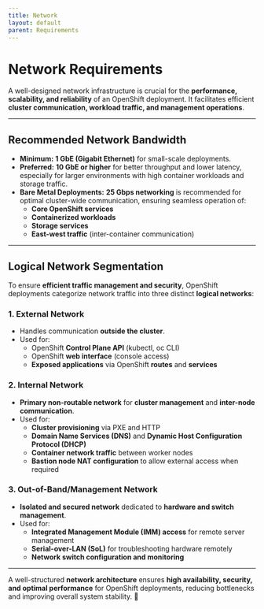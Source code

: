 ```yaml
---
title: Network
layout: default
parent: Requirements
---
```


# **Network Requirements**  

A well-designed network infrastructure is crucial for the **performance, scalability, and reliability** of an OpenShift deployment. It facilitates efficient **cluster communication, workload traffic, and management operations**.  

---

## **Recommended Network Bandwidth**  

- **Minimum:** **1 GbE (Gigabit Ethernet)** for small-scale deployments.  
- **Preferred:** **10 GbE or higher** for better throughput and lower latency, especially for larger environments with high container workloads and storage traffic.  
- **Bare Metal Deployments:** **25 Gbps networking** is recommended for optimal cluster-wide communication, ensuring seamless operation of:  
  - **Core OpenShift services**  
  - **Containerized workloads**  
  - **Storage services**  
  - **East-west traffic** (inter-container communication)  

---

## **Logical Network Segmentation**  

To ensure **efficient traffic management and security**, OpenShift deployments categorize network traffic into three distinct **logical networks**:  

### **1. External Network**  
- Handles communication **outside the cluster**.  
- Used for:  
  - OpenShift **Control Plane API** (kubectl, oc CLI)  
  - OpenShift **web interface** (console access)  
  - **Exposed applications** via OpenShift **routes** and **services**  

### **2. Internal Network**  
- **Primary non-routable network** for **cluster management** and **inter-node communication**.  
- Used for:  
  - **Cluster provisioning** via PXE and HTTP  
  - **Domain Name Services (DNS)** and **Dynamic Host Configuration Protocol (DHCP)**  
  - **Container network traffic** between worker nodes  
  - **Bastion node NAT configuration** to allow external access when required  

### **3. Out-of-Band/Management Network**  
- **Isolated and secured network** dedicated to **hardware and switch management**.  
- Used for:  
  - **Integrated Management Module (IMM) access** for remote server management  
  - **Serial-over-LAN (SoL)** for troubleshooting hardware remotely  
  - **Network switch configuration and monitoring**  

---

A well-structured **network architecture** ensures **high availability, security, and optimal performance** for OpenShift deployments, reducing bottlenecks and improving overall system stability. 🚀  
